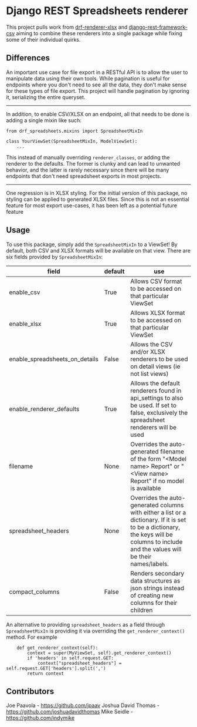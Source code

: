# Django REST Spreadsheets renderer

This project pulls work from [drf-renderer-xlsx](https://github.com/wharton/drf-renderer-xlsx) and 
[django-rest-framework-csv](https://github.com/mjumbewu/django-rest-framework-csv) aiming to combine these renderers
into a single package while fixing some of their individual quirks.

## Differences
An important use case for file export in a RESTful API is to allow the user to manipulate data using their own tools. 
While pagination is useful for endpoints where you don't need to see all the data, they don't make sense for these types
of file export. This project will handle pagination by ignoring it, serializing the entire queryset.

---

In addition, to enable CSV/XLSX on an endpoint, all that needs to be done is adding a single mixin like such:

```lang=py
from drf_spreadsheets.mixins import SpreadsheetMixIn

class YourViewSet(SpreadsheetMixIn, ModelViewSet):
    ...

```

This instead of manually overriding `renderer_classes`, or adding the renderer to the defaults. The former is clunky and 
can lead to unwanted behavior, and the latter is rarely necessary since there will be many endpoints that don't need
spreadsheet exports in most projects.

---

One regression is in XLSX styling. For the initial version of this package, no styling can be applied to generated 
XLSX files. Since this is not an essential feature for most export use-cases, it has been left as a potential future feature

## Usage

To use this package, simply add the `SpreadsheetMixIn` to a ViewSet! By default, both CSV and XLSX formats will be 
available on that view. There are six fields provided by `SpreadsheetMixIn`:
 
 |field|default|use|
 |-----|-------|---|
 |enable_csv|True|Allows CSV format to be accessed on that particular ViewSet|
 |enable_xlsx|True|Allows XLSX format to be accessed on that particular ViewSet|
 |enable_spreadsheets_on_details|False|Allows the CSV and/or XLSX renderers to be used on detail views (ie not list views)|
 |enable_renderer_defaults|True|Allows the default renderers found in api_settings to also be used. If set to false, exclusively the spreadsheet renderers will be used|
 |filename|None|Overrides the auto-generated filename of the form "\<Model name> Report" or "\<View name> Report" if no model is available|
 |spreadsheet_headers|None|Overrides the auto-generated columns with either a list or a dictionary. If it is set to be a dictionary, the keys will be columns to include and the values will be their names/labels.|
 |compact_columns|False|Renders secondary data structures as json strings instead of creating new columns for their children|
 
An alternative to providing `spreadsheet_headers` as a field through `SpreadsheetMixIn` is providing it via overriding
the `get_renderer_context()` method. For example

```lang=py
    def get_renderer_context(self):
        context = super(MyViewSet, self).get_renderer_context()
        if 'headers' in self.request.GET:
            context["spreadsheet_headers"] = self.request.GET['headers'].split(',')
        return context
```

## Contributors

Joe Paavola - https://github.com/jpaav
Joshua David Thomas - https://github.com/joshuadavidthomas
Mike Seidle - https://github.com/indymike

